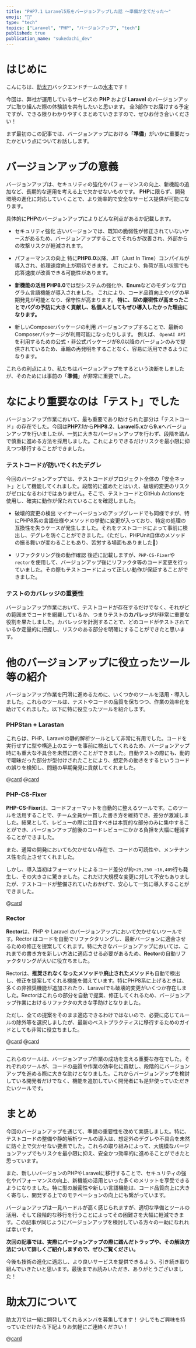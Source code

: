 ```yaml
---
title: "PHP7.1 Laravel5系をバージョンアップした話 〜準備が全てだった〜"
emoji: "🫨"
type: "tech"
topics: ["Laravel", "PHP", "バージョンアップ", "tech"]
published: true
publication_name: "sukedachi_dev"
---
```


# はじめに

こんにちは、[助太刀](https://zenn.dev/p/sukedachi_dev)バックエンドチームの[水本](https://twitter.com/kiriha5123)です！

今回は、弊社が運用しているサービスの **PHP** および **Laravel** のバージョンアップに取り組んだ際の体験談を共有したいと思います。
全3部作でお届けする予定ですが、できる限りわかりやすくまとめていきますので、ぜひお付き合いください！

まず最初のこの記事では、バージョンアップにおける「**準備**」がいかに重要だったかという点についてお話しします。


# バージョンアップの意義

バージョンアップは、セキュリティの強化やパフォーマンスの向上、新機能の追加など、長期的な運用を考える上で欠かせないものです。
**PHP**に限らず、開発環境の進化に対応していくことで、より効率的で安全なサービス提供が可能になります。

具体的に**PHP**のバージョンアップによりどんな利点があるか記載します。

- セキュリティ強化
    古いバージョンでは、既知の脆弱性が修正されていないケースがあるため、バージョンアップすることでそれらが改善され、外部からの攻撃リスクが軽減されます。

- パフォーマンスの向上
    特に**PHP8.0**以降、JIT（Just In Time）コンパイルが導入され、処理速度向上が期待できます。
    これにより、負荷が高い状態でも応答速度が改善できる可能性があります。

- **新機能の活用**
    **PHP8.0**では型システムの強化や、**Enum**などのモダンなプログラム言語機能が導入されました。
    これにより、コード品質向上やバグの早期発見が可能となり、保守性が高まります。
    **特に、型の厳密性が高まったことでバグの予防に大きく貢献し、私個人としてもぜひ導入したかった理由になります。**

- 新しいComposerパッケージの利用
    バージョンアップすることで、最新のComposerパッケージが利用可能になったりします。
    例えば、 `OpenAI API` を利用するための公式・非公式パッケージが8.0以降のバージョンのみで提供されているため、車輪の再発明をすることなく、容易に活用できるようになります。

これらの利点により、私たちはバージョンアップをするという決断をしましたが、そのためには事前の「**準備**」が非常に重要でした。

# なにより重要なのは「テスト」でした

バージョンアップ作業において、最も重要であり助けられた部分は「テストコード」の存在でした。今回は**PHP7.1**から**PHP8.2**、**Laravel5.x**から**9.x**へバージョンアップを行いましたが、一気に大きなバージョンアップを行わず、段階を踏んで慎重に進める方法を採用しました。これによりできるだけリスクを最小限に抑えつつ移行することができました。

### テストコードが防いでくれたデグレ

今回のバージョンアップでは、テストコードがプロジェクト全体の「安全ネット」として機能してくれました。段階的に進めたとはいえ、破壊的変更のリスクがゼロになるわけではありません。そこで、テストコードとGitHub Actionsを使用し、確実に動作が保たれていることを確認しました。

- 破壊的変更の検出
    マイナーバージョンのアップグレードでも同様ですが、特にPHP8系の言語仕様やメソッドの挙動に変更が入っており、特定の処理の互換性を失うケースが発生しました。それをテストコードによって事前に検出し、デグレを防ぐことができました。（ただし、PHPUnit自体のメソッドの振る舞いが変わることもあり、苦労する場面もありました🫠）

- リファクタリング後の動作確認
    後述に記載しますが、`PHP-CS-Fixer`や`rector`を使用して、バージョンアップ後にリファクタ等のコード変更を行っていました。その際もテストコードによって正しい動作が保証することができました。

### テストのカバレッジの重要性

バージョンアップ作業において、テストコードが存在するだけでなく、それがどの範囲までコードを網羅しているか、つまりテストの**カバレッジ**が非常に重要な役割を果たしました。カバレッジを計測することで、どのコードがテストされているか定量的に把握し、リスクのある部分を明確にすることができたと思います。

# 他のバージョンアップに役立ったツール等の紹介

バージョンアップ作業を円滑に進めるために、いくつかのツールを活用・導入しました。これらのツールは、テストやコードの品質を保ちつつ、作業の効率化を助けてくれました。以下に特に役立ったツールを紹介します。

### PHPStan + Larastan

これらは、PHP、Laravelの静的解析ツールとして非常に有用でした。コードを実行せずに型や構造上のエラーを事前に検出してくれるため、バージョンアップ時にも重大な不具合を未然に防ぐことができました。自動テストの際にも、動的で曖昧だった部分が型付けされたことにより、想定外の動きをするというコードの誤りを検知し、問題の早期発見に貢献してくれました。

@[card](https://github.com/phpstan/phpstan)
@[card](https://github.com/larastan/larastan)

### PHP-CS-Fixer

**PHP-CS-Fixer**は、コードフォーマットを自動的に整えるツールです。このツールを活用することで、チーム全員が一貫した書き方を維持でき、差分が激減しました。結果として、レビューの際に注目すべきは本質的な部分のみに集中することができ、バージョンアップ前後のコードレビューにかかる負担を大幅に軽減することができました。

また、通常の開発においても欠かせない存在で、コードの可読性や、メンテナンス性を向上させてくれました。

しかし、導入当初はフォーマットによるコード差分が約`+29,250 −16,409`行も発生し、その大きさに驚きました。これだけ大規模な変更に対して不安もありましたが、テストコードが整備されていたおかげで、安心して一気に導入することができました。

@[card](https://github.com/PHP-CS-Fixer/PHP-CS-Fixer)

### Rector
**Rector**は、PHP や Laravel のバージョンアップにおいて欠かせないツールです。Rector はコードを自動でリファクタリングし、最新バージョンに適合させるための修正を提案してくれます。特に大きなバージョンアップにおいては、これまでの書き方を新しい方法に適応させる必要があるため、**Rector**の自動リファクタリングが大いに役立ちました。

Rectorは、**推奨されなくなったメソッド**や**廃止されたメソッド**も自動で検出し、修正を提案してくれる機能を備えています。特にPHP8系に上げるときは、多くの非推奨機能が追加されたり、Laravelでも破壊的変更がいくつか存在しました。Rectorはこれらの部分を自動で提案、修正してくれるため、バージョンアップ作業におけるリファクタの大きな手助けとなりました。

ただし、全ての提案をそのまま適応できるわけではないので、必要に応じてルールの除外等を選択しましたが、最新のベストプラクティスに移行するためのガイドとしても非常に役立ちました。

@[card](https://github.com/rectorphp/rector)
@[card](https://github.com/driftingly/rector-laravel)

---

これらのツールは、バージョンアップ作業の成功を支える重要な存在でした。それぞれのツールが、コードの品質や作業の効率化に貢献し、段階的にバージョンアップを進める際に大きな助けとなりました。これからバージョンアップを検討している開発者だけでなく、機能を追加していく開発者にも是非使っていただきたいツールです。

# まとめ

今回のバージョンアップを通じて、準備の重要性を改めて実感しました。特に、テストコードの整備や静的解析ツールの導入は、想定外のデグレや不具合を未然に防ぐ上で欠かせない要素でした。これらの取り組みによって、大規模なバージョンアップでもリスクを最小限に抑え、安全かつ効率的に進めることができたと思っています。

また、新しいバージョンのPHPやLaravelに移行することで、セキュリティの強化やパフォーマンスの向上、新機能の活用といった多くのメリットを享受できるようになりました。特に型の厳密性や新しい言語機能は、コード品質向上に大きく寄与し、開発する上でのモチベーションの向上にも繋がっています。

バージョンアップは一見ハードルが高く感じられますが、適切な準備とツールの活用、そして段階的な移行を行うことによってその困難さを大幅に軽減できます。この記事が同じようにバージョンアップを検討している方々の一助になれれば幸いです。

**次回の記事では、実際にバージョンアップの際に踏んだトラップや、その解決方法について詳しくご紹介しますので、ぜひご覧ください。**

今後も技術の進化に適応し、より良いサービスを提供できるよう、引き続き取り組んでいきたいと思います。最後までお読みいただき、ありがとうございました！

# 助太刀について

助太刀では一緒に開発してくれるメンバを募集してます！
少しでもご興味を持っていただけたら下記よりお気軽にご連絡ください！

@[card](https://suke-dachi.jp/company/recruit.html#open-positions)
